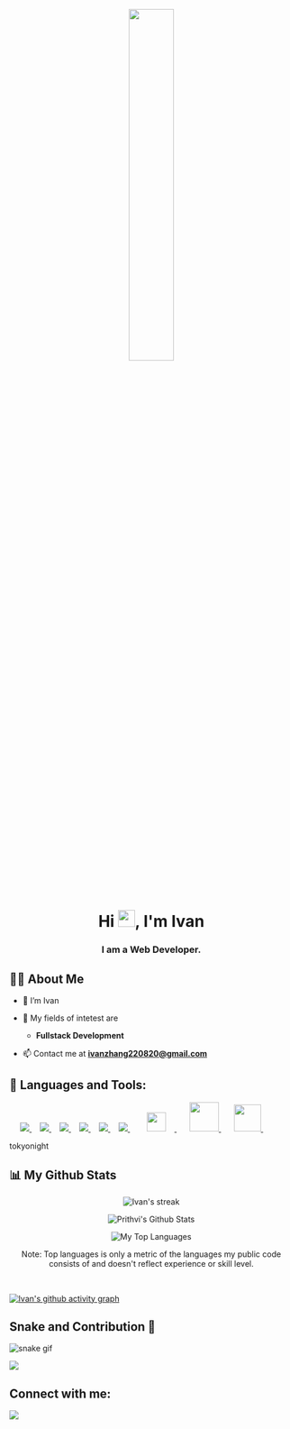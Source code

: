 
<p align="center"><img width="40%" height="auto" src="logo.png"/></p>
<h1 align="center">Hi <img src="https://raw.githubusercontent.com/MartinHeinz/MartinHeinz/master/wave.gif" height="30px">, I'm Ivan</h1>
<h3 align="center">I am a Web Developer.</h3>


## 🙋‍♂️ About Me

- 🔭 I’m Ivan

- 🌱 My fields of intetest are 
  - **Fullstack Development**

- 📫 Contact me at **ivanzhang220820@gmail.com**


## 🚀 Languages and Tools:

<p align="center" style="padding-right: 15px;" > 
    <a style="padding-right: 15px;" href="https://reactjs.org/" target="_blank"> <img src="https://img.icons8.com/color/48/000000/react-native.png"/> </a>
    <a style="padding-right: 15px;" href="https://developer.mozilla.org/en-US/docs/Web/JavaScript" target="_blank"> <img src="https://img.icons8.com/color/48/000000/javascript.png"/> </a> 
    <a style="padding-right: 15px;" href="https://www.w3.org/html/" target="_blank"> <img src="https://img.icons8.com/color/48/000000/html-5.png"/> </a> 
    <a style="padding-right: 15px;" href="https://www.w3schools.com/css/" target="_blank"> <img src="https://img.icons8.com/color/48/000000/css3.png"/> </a> 
    <a style="padding-right: 15px;" href="https://vuejs.org" target="_blank"> <img src="https://icons8.com/icon/rY6agKizO9eb/vue-js"/> </a> 
    <a style="padding-right: 15px;" href="https://www.python.org" target="_blank"> <img src="https://img.icons8.com/color/48/000000/python.png"/> </a> 
   <a style="padding-right: 15px; padding-left: 15px;" href="https://nodejs.org" target="_blank"> <img  style="padding-right: 15px; max-width:38px; height: 34px;" src="https://nodejs.org/static/images/logo.svg"/> </a> &nbsp;
   <a style="padding-right: 15px; " href="https://nextjs.org/" target="_blank"> <img style="max-width:52px; height: 52px;" src="https://upload.wikimedia.org/wikipedia/commons/8/8e/Nextjs-logo.svg"/> </a>&nbsp;
    <a style="padding-right: 15px; " href="https://tailwindcss.com/" target="_blank"> <img style="max-width:48px; height: 48px;" src="https://upload.wikimedia.org/wikipedia/commons/d/d5/Tailwind_CSS_Logo.svg"/> </a>&nbsp;
   
    
</p>

<!-- [![React Badge](https://img.shields.io/badge/-React-61DBFB?style=for-the-badge&labelColor=black&logo=react&logoColor=61DBFB)](#)  [![Javascript Badge](https://img.shields.io/badge/-Javascript-F0DB4F?style=for-the-badge&labelColor=black&logo=javascript&logoColor=F0DB4F)](#) [![Typescript Badge](https://img.shields.io/badge/-Typescript-007acc?style=for-the-badge&labelColor=black&logo=typescript&logoColor=007acc)](#) [![Nodejs Badge](https://img.shields.io/badge/-Nodejs-3C873A?style=for-the-badge&labelColor=black&logo=node.js&logoColor=3C873A)](#) [![GraphQL Badge](https://img.shields.io/badge/-GraphQl-e535ab?style=for-the-badge&labelColor=black&logo=node.js&logoColor=e535ab)](#) -->

tokyonight


## 📊 My Github Stats

<p align="center">
        <img title="🔥 Get streak stats for your profile at git.io/streak-stats" alt="Ivan's streak" src="https://github-readme-streak-stats.herokuapp.com/?user=phootako630&theme=blueberry&border=true&stroke=b4e3ff&background=0D1117"/>
</p> 
<p align="center">
<img alt="Prithvi's Github Stats" src="https://github-readme-stats.vercel.app/api?username=phootako630&theme=tokyonight&show_icons=true&bg_color=0D1117&border=true" />
</p>
<p align="center">
  <img alt="My Top Languages" src="https://github-readme-stats.vercel.app/api/top-langs/?username=phootako630&theme=tokyonight&show_icons=true&bg_color=0D1117&border=true" /></p>
<p align="center"  
  <b>Note:</b> Top languages is only a metric of the languages my public code consists of and doesn't reflect experience or skill level.
</p>


<br/>
<p align="center">




[![Ivan's github activity graph](https://github-readme-activity-graph.cyclic.app/graph?username=phootako630&theme=github-compact)](https://github.com/ashutosh00710/github-readme-activity-graph)



</p>



## Snake and Contribution 🐍

![snake gif](https://github.com/phootako630/phootako630/blob/output/github-contribution-grid-snake.gif)

<a href="https://github.com/phootako630/github-profile-views-counter">
    <img src="https://komarev.com/ghpvc/?username=phootako630">
</a>

## Connect with me:
<p align="left">
<a href = "https://www.linkedin.com/in/yifan-ivan-zhang/"><img src="https://img.icons8.com/fluent/48/000000/linkedin.png"/>
</a>
</p>


